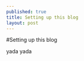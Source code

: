 ```yaml
---
published: true
title: Setting up this blog
layout: post
---
```

#Setting up this blog

yada yada